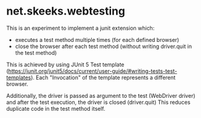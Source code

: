 # net.skeeks.webtesting

This is an experiment to implement a junit extension which:

- executes a test method multiple times (for each defined browser)
- close the browser after each test method (without writing driver.quit in the test method)

This is achieved by using JUnit 5 Test template (https://junit.org/junit5/docs/current/user-guide/#writing-tests-test-templates). Each "Invocation" of the template represents a different browser.

Additionally, the driver is passed as argument to the test (WebDriver driver) and after the test execution, the driver is closed (driver.quit)
This reduces duplicate code in the test method itself.